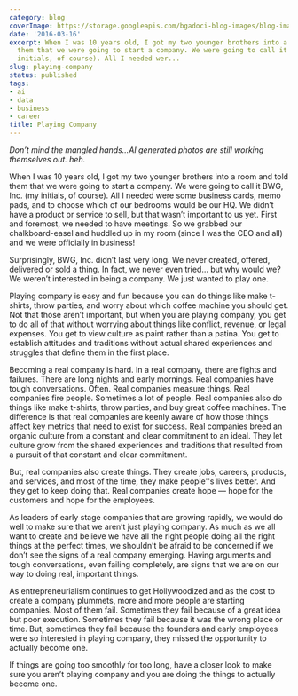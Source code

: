 ```yaml
---
category: blog
coverImage: https://storage.googleapis.com/bgadoci-blog-images/blog-images/images/blog-images/blog-post-images/large_playing_company_6b9d429ca6.png
date: '2016-03-16'
excerpt: When I was 10 years old, I got my two younger brothers into a room and told
  them that we were going to start a company. We were going to call it BWG, Inc. (my
  initials, of course). All I needed wer...
slug: playing-company
status: published
tags:
- ai
- data
- business
- career
title: Playing Company
---
```


*Don’t mind the mangled hands…AI generated photos are still working themselves out. heh.* 

When I was 10 years old, I got my two younger brothers into a room and told them that we were going to start a company. We were going to call it BWG, Inc. (my initials, of course). All I needed were some business cards, memo pads, and to choose which of our bedrooms would be our HQ. We didn’t have a product or service to sell, but that wasn’t important to us yet. First and foremost, we needed to have meetings. So we grabbed our chalkboard-easel and huddled up in my room (since I was the CEO and all) and we were officially in business!

Surprisingly, BWG, Inc. didn’t last very long. We never created, offered, delivered or sold a thing. In fact, we never even tried… but why would we? We weren’t interested in being a company. We just wanted to play one.

Playing company is easy and fun because you can do things like make t-shirts, throw parties, and worry about which coffee machine you should get. Not that those aren’t important, but when you are playing company, you get to do all of that without worrying about things like conflict, revenue, or legal expenses. You get to view culture as paint rather than a patina. You get to establish attitudes and traditions without actual shared experiences and struggles that define them in the first place.

Becoming a real company is hard. In a real company, there are fights and failures. There are long nights and early mornings. Real companies have tough conversations. Often. Real companies measure things. Real companies fire people. Sometimes a lot of people. Real companies also do things like make t-shirts, throw parties, and buy great coffee machines. The difference is that real companies are keenly aware of how those things affect key metrics that need to exist for success. Real companies breed an organic culture from a constant and clear commitment to an ideal. They let culture grow from the shared experiences and traditions that resulted from a pursuit of that constant and clear commitment.

But, real companies also create things. They create jobs, careers, products, and services, and most of the time, they make people''s lives better. And they get to keep doing that. Real companies create hope — hope for the customers and hope for the employees.

As leaders of early stage companies that are growing rapidly, we would do well to make sure that we aren’t just playing company. As much as we all want to create and believe we have all the right people doing all the right things at the perfect times, we shouldn’t be afraid to be concerned if we don’t see the signs of a real company emerging. Having arguments and tough conversations, even failing completely, are signs that we are on our way to doing real, important things.

As entrepreneurialism continues to get Hollywoodized and as the cost to create a company plummets, more and more people are starting companies. Most of them fail. Sometimes they fail because of a great idea but poor execution. Sometimes they fail because it was the wrong place or time. But, sometimes they fail because the founders and early employees were so interested in playing company, they missed the opportunity to actually become one.

If things are going too smoothly for too long, have a closer look to make sure you aren’t playing company and you are doing the things to actually become one.